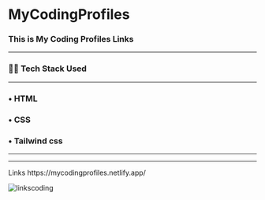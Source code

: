 # MyCodingProfiles
<h3>This is My Coding Profiles Links</h3>
<hr>

<h3>👨‍💻 Tech Stack Used</h3>
<hr>
<h3>&#x2022; HTML</h3>
<h3>&#x2022; CSS</h3>
<h3>&#x2022; Tailwind css</h3>
<hr>
<hr>
<p>Links https://mycodingprofiles.netlify.app/</p>

![linkscoding](https://user-images.githubusercontent.com/114951150/227772577-d0eca269-6251-4c7e-b931-cca0266764f6.PNG)
